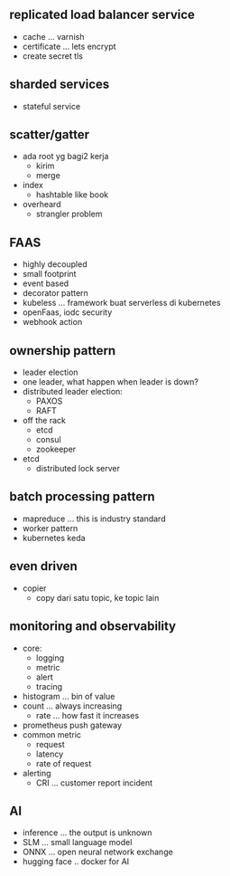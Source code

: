## replicated load balancer service
- cache ... varnish
- certificate ... lets encrypt
- create secret tls 

## sharded services
- stateful service

## scatter/gatter
- ada root yg bagi2 kerja
  - kirim
  - merge
- index
  - hashtable like book
- overheard
  - strangler problem

## FAAS
- highly decoupled
- small footprint
- event based
- decorator pattern
- kubeless ... framework buat serverless di kubernetes
- openFaas, iodc security
- webhook action

## ownership pattern
- leader election
- one leader, what happen when leader is down?
- distributed leader election:
  - PAXOS
  - RAFT
- off the rack
  - etcd
  - consul
  - zookeeper
- etcd
  - distributed lock server

## batch processing pattern
- mapreduce ... this is industry standard
- worker pattern
- kubernetes keda

## even driven
- copier
  - copy dari satu topic, ke topic lain

## monitoring and observability
- core:
  - logging
  - metric
  - alert
  - tracing
- histogram ... bin of value
- count ... always increasing
  - rate ... how fast it increases
- prometheus push gateway
- common metric
  - request
  - latency
  - rate of request
- alerting
  - CRI ... customer report incident

## AI
- inference ... the output is unknown
- SLM ... small language model
- ONNX ... open neural network exchange
- hugging face .. docker for AI



